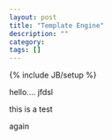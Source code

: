 ```yaml
---
layout: post
title: "Template Engine"
description: ""
category: 
tags: []
---
```

{% include JB/setup %}

hello.... jfdsl

 this is a test


 again

